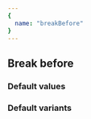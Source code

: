 ```yaml
---
{
  name: "breakBefore"
}
---
```


## Break before

### Default values
<!-- defaults.values.start -->
<!-- defaults.values.end -->


### Default variants
<!-- defaults.variants.start -->
<!-- defaults.variants.end -->
